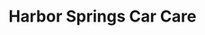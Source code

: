 ---
title: "Harbor Springs Car Care"
url: /harbor-springs/harbor-springs-car-care/
shop: convenience
---